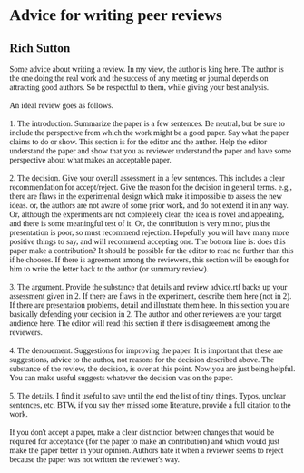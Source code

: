 <!DOCTYPE HTML PUBLIC "-//W3C//DTD HTML 4.01 Transitional//EN">
<html>
<head>
  <title>Advice for writing peer reviews</title>
  <style type="text/css">
<!--
.style1 {font-family: Palatino}
-->
  </style>
</head>
<body>
<span class="style1">
<h1>Advice for writing peer reviews<br>
</h1>
<h2>Rich Sutton</h2>
Some advice about writing a review. In my view, the
author is king here. The author is the one doing the real
work and the success of any meeting or journal depends
on attracting good authors. So be respectful to them,
while giving your best analysis.<br>
<br>
An ideal review goes as follows.<br>
<br>
1. The introduction. Summarize the paper is a few
sentences. Be neutral, but be sure to include the
perspective from which the work might be a good paper.
Say what the paper claims to do or show. This section is
for the editor and the author. Help the editor understand
the paper and show that you as reviewer understand the
paper and have some perspective about what makes an
acceptable paper.<br>
<br>
2. The decision. Give your overall assessment in a few
sentences. This includes a clear recommendation for
accept/reject. Give the reason for the decision in general
terms. e.g., there are flaws in the experimental design
which make it impossible to assess the new ideas. or, the
authors are not aware of some prior work, and do not
extend it in any way. Or, although the experiments are
not completely clear, the idea is novel and appealing, and
there is some meaningful test of it. Or, the contribution is
very minor, plus the presentation is poor, so must
recommend rejection. Hopefully you will have many
more positive things to say, and will recommend
accepting one. The bottom line is: does this paper make
a contribution? It should be possible for the editor to
read no further than this if he chooses. If there is
agreement among the reviewers, this section will be
enough for him to write the letter back to the author (or
summary review).<br>
<br>
3. The argument. Provide the substance that details and
review advice.rtf
backs up your assessment given in 2. If there are flaws in
the experiment, describe them here (not in 2). If there
are presentation problems, detail and illustrate them
here. In this section you are basically defending your
decision in 2. The author and other reviewers are your
target audience here. The editor will read this section if
there is disagreement among the reviewers.<br>
<br>
4. The denouement. Suggestions for improving the
paper. It is important that these are suggestions, advice
to the author, not reasons for the decision described
above. The substance of the review, the decision, is over
at this point. Now you are just being helpful. You can
make useful suggests whatever the decision was on the
paper.<br>
<br>
5. The details. I find it useful to save until the end the list
of tiny things. Typos, unclear sentences, etc.
BTW, if you say they missed some literature, provide a
full citation to the work.<br>
<br>
If you don't accept a paper, make a clear distinction
between changes that would be required for acceptance
(for the paper to make an contribution) and which would
just make the paper better in your opinion. Authors hate
it when a reviewer seems to reject because the paper
was not written the reviewer's way.<br>
<br>
</span>
</body>
</html>
